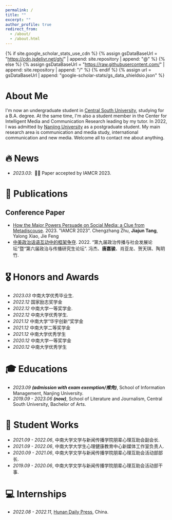 ```yaml
---
permalink: /
title: ""
excerpt: ""
author_profile: true
redirect_from: 
  - /about/
  - /about.html
---
```


{% if site.google_scholar_stats_use_cdn %}
{% assign gsDataBaseUrl = "https://cdn.jsdelivr.net/gh/" | append: site.repository | append: "@" %}
{% else %}
{% assign gsDataBaseUrl = "https://raw.githubusercontent.com/" | append: site.repository | append: "/" %}
{% endif %}
{% assign url = gsDataBaseUrl | append: "google-scholar-stats/gs_data_shieldsio.json" %}

<span class='anchor' id='about-me'></span>

# About Me
I'm now an undergraduate student in [Central South University](https://en.csu.edu.cn), studying for a B.A. degree. At the same time, I'm also a student member in the Center for Intelligent Media and Communication Research leading by my tutor. In 2022, I was admitted by [Nanjing University](https://njunju.nju.edu.cn/EN/main.htm) as a postgraduate student. My main research area is communication and media study, international communication and new media. Welcome all to contact me about anything.


# 🔥 News
- *2023.03*: &nbsp;🎉🎉 Paper accepted by IAMCR 2023. 


# 📝 Publications 
## Conference Paper
- [How the Major Powers Persuade on Social Media: a Clue from Metadiscouse](https://iamcr.com). 2023. "IAMCR 2023". Chengzhang Zhu, **Jiajun Tang**, Yalong Xiao, Jie Feng
- [中美政治话语互动中的框架争夺](https://media.ucass.edu.cn/info/1018/1511.htm). 2022. “第九届政治传播与社会发展论坛”暨“第六届政治与传播研究生论坛”. 冯杰、**唐嘉骏**、肖亚龙、贺天琪、陶玥竹.


# 🎖 Honors and Awards
- *2023.03* 中南大学优秀毕业生. 
- *2022.12* 国家励志奖学金
- *2022.12* 中南大学一等奖学金. 
- *2022.12* 中南大学优秀学生.
- *2021.12* 中南大学“华宇创新“奖学金
- *2021.12* 中南大学二等奖学金
- *2021.12* 中南大学优秀学生
- *2020.12* 中南大学一等奖学金
- *2020.12* 中南大学优秀学生

# 🎓 Educations
- *2023.09 **(admission with exam exemption/推免)***, School of Information Management, Nanjing University. 
- *2019.09 - 2023.06 **(now)***, School of Literature and Journalism, Central South University, Bachelor of Arts. 

# 🎒 Student Works
- *2021.09 - 2022.06*, 中南大学文学与新闻传播学院朋辈心理互助会副会长. 
- *2021.09 - 2022.06*, 中南大学大学生心理健康教育中心新媒体工作室负责人.
- *2020.09 - 2021.06*, 中南大学文学与新闻传播学院朋辈心理互助会活动部部长.
- *2019.09 - 2020.06*, 中南大学文学与新闻传播学院朋辈心理互助会活动部干事.

# 💻 Internships
- *2022.08 - 2022.11*, [Hunan Daily Press](https://hnrbjt.voc.com.cn/about/bsjj.html), China.
